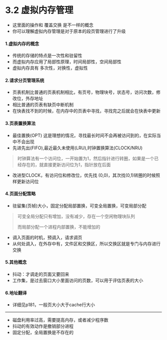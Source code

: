 # 3.2 虚拟内存管理

* 这里面的操作和 覆盖交换 是不一样的概念
* 你可以理解虚拟内存管理是对于原本的段页管理进行了升级

#### 1.虚拟内存的概念

* 传统的存储的特点是一次性和驻留性
* 而虚拟内存应用了局部性原理，时间局部性，空间局部性
* 虚拟内存具有 多次性，对换性，虚拟性

#### 2.请求分页管理系统

* 页表机制比普通的页表机制相比，有页号，物理块号，状态号，访问次数，修改位，外存地址
* 相比普通的页表有缺页中断机制
* 在快表找不到的时候，在内存中的页表中寻找，寻找完之后就会在快表中更新

#### 3.页表置换算法

* 最佳置换(OPT) 这是理想的情况，寻找最长时间不会再被访问到的，在实际当中不会出现
* 先进先出(FIFO),最近最久未使用(LRU),时钟置换算法(CLOCK/NRU)

> 时钟算法有一个访问位，一开始置为1，然后指针进行转圈，如果是一个已经存在的，就直接更新访问位为1，指针放在后面

* 改进型CLOCK，有访问位和修改位，优先找 (0,0)，其次找(0,1)转圈的时候照样更新访问位

#### 4.页面分配策略

* 驻留集(页帧)大小，固定分配局部置换，可变全局置换，可变局部分配

> 可变全局分配只有增加，没有减少，存在一个空闲物理块队列
>
> 而局部分配一个进程内部置换，不能增加的

* 调入页面的时机，预调入，请求调页
* 从何处调入，在外存中有，文件区和交换区，所以交换区就是专门与内存进行交换

#### 5.其他概念

* 抖动：才调走的页面又要回来
* 工作集，是过去窗口大小里面访问的页数，可以用于评估页表的大小

#### 6.地址翻译

* 详细见p181，一般页大小大于cache行大小





***

* 磁盘利用率过高，需要提高内存，或者减少程序数
* 抖动的有效动作是撤销部分进程
* 固定分配，全局置换是不存在的